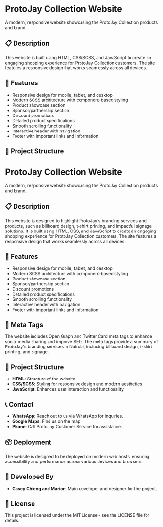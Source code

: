 # ProtoJay Collection Website

A modern, responsive website showcasing the ProtoJay Collection products and brand.

## 📋 Description

This website is built using HTML, CSS/SCSS, and JavaScript to create an engaging shopping experience for ProtoJay Collection customers. The site features a responsive design that works seamlessly across all devices.

## 🚀 Features

- Responsive design for mobile, tablet, and desktop
- Modern SCSS architecture with component-based styling
- Product showcase section
- Sponsor/partnership section
- Discount promotions
- Detailed product specifications
- Smooth scrolling functionality
- Interactive header with navigation
- Footer with important links and information

## 📁 Project Structure
# ProtoJay Collection Website

A modern, responsive website showcasing the ProtoJay Collection products and brand.

## 📋 Description

This website is designed to highlight ProtoJay's branding services and products, such as billboard design, t-shirt printing, and impactful signage solutions. It is built using HTML, CSS, and JavaScript to create an engaging shopping experience for ProtoJay Collection customers. The site features a responsive design that works seamlessly across all devices.

## 🚀 Features

- Responsive design for mobile, tablet, and desktop
- Modern SCSS architecture with component-based styling
- Product showcase section
- Sponsor/partnership section
- Discount promotions
- Detailed product specifications
- Smooth scrolling functionality
- Interactive header with navigation
- Footer with important links and information

## 🔗 Meta Tags

The website includes Open Graph and Twitter Card meta tags to enhance social media sharing and improve SEO. The meta tags provide a summary of ProtoJay's branding services in Nairobi, including billboard design, t-shirt printing, and signage.

## 📁 Project Structure

- **HTML**: Structure of the website
- **CSS/SCSS**: Styling for responsive design and modern aesthetics
- **JavaScript**: Enhances user interaction and functionality

## 📞 Contact

- **WhatsApp**: Reach out to us via WhatsApp for inquiries.
- **Google Maps**: Find us on the map.
- **Phone**: Call ProtoJay Customer Service for assistance.

## 📦 Deployment

The website is designed to be deployed on modern web hosts, ensuring accessibility and performance across various devices and browsers.

## 💼 Developed By

- **Casey Chieng and Marion**: Main developer and designer for the project.

## 📜 License

This project is licensed under the MIT License - see the LICENSE file for details.
```
